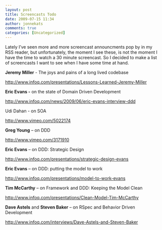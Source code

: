 ```yaml
---
layout: post
title: Screencasts Todo
date: 2009-07-15 11:34
author: jonnekats
comments: true
categories: [Uncategorized]
---
```

<p>Lately I’ve seen more and more screencast announcments pop by in my RSS reader, but unfortunately, the moment I see these, is not the moment I have the time to watch a 30 minute screencast. So I decided to make a list of screencasts I want to see when I have some time at hand.</p>  <p><strong>Jeremy Miller</strong> - The joys and pains of a long lived codebase</p>  <p><a title="http://www.infoq.com/presentations/Lessons-Learned-Jeremy-Miller" href="http://www.infoq.com/presentations/Lessons-Learned-Jeremy-Miller">http://www.infoq.com/presentations/Lessons-Learned-Jeremy-Miller</a></p>  <p><strong>Eric Evans -</strong> on the state of Domain Driven Development</p>  <p><a title="http://www.infoq.com/news/2009/06/eric-evans-interview-ddd" href="http://www.infoq.com/news/2009/06/eric-evans-interview-ddd">http://www.infoq.com/news/2009/06/eric-evans-interview-ddd</a></p>  <p>Udi Dahan - on SOA</p>  <p><a href="http://www.vimeo.com/5022174">http://www.vimeo.com/5022174</a></p>  <p><strong>Greg Young</strong> – on DDD</p>  <p><a href="http://www.vimeo.com/3171910">http://www.vimeo.com/3171910</a></p>  <p><strong>Eric Evans</strong> – on DDD: Strategic Design</p>  <p><a title="http://www.infoq.com/presentations/strategic-design-evans" href="http://www.infoq.com/presentations/strategic-design-evans">http://www.infoq.com/presentations/strategic-design-evans</a></p>  <p><strong>Eric Evans</strong> – on DDD: putting the model to work</p>  <p><a title="http://www.infoq.com/presentations/model-to-work-evans" href="http://www.infoq.com/presentations/model-to-work-evans">http://www.infoq.com/presentations/model-to-work-evans</a></p>  <p><strong>Tim McCarthy</strong> – on Framework and DDD: Keeping the Model Clean</p>  <p><a title="http://www.infoq.com/presentations/Clean-Model-Tim-McCarthy" href="http://www.infoq.com/presentations/Clean-Model-Tim-McCarthy">http://www.infoq.com/presentations/Clean-Model-Tim-McCarthy</a></p>  <p><strong>Dave Astels</strong> and <strong>Steven Baker</strong> – on RSpec and Behavior Driven Development</p>  <p><a title="http://www.infoq.com/interviews/Dave-Astels-and-Steven-Baker" href="http://www.infoq.com/interviews/Dave-Astels-and-Steven-Baker">http://www.infoq.com/interviews/Dave-Astels-and-Steven-Baker</a></p>
